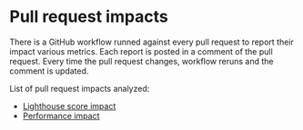 # Pull request impacts

There is a GitHub workflow runned against every pull request to report their impact various metrics.
Each report is posted in a comment of the pull request.
Every time the pull request changes, workflow reruns and the comment is updated.

List of pull request impacts analyzed:

- [Lighthouse score impact](./lighthouse_impact.md)
- [Performance impact](./performance_impact.md)
